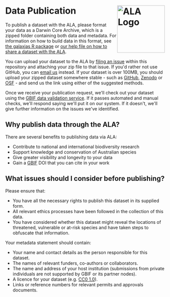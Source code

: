 # Data Publication <img src="https://www.ala.org.au/app/uploads/2020/06/ALA_Logo_Stacked_RGB.png" alt="ALA Logo" align="right" width="150px"/>

To publish a dataset with the ALA, please format your data as a Darwin Core Archive, which is a zipped folder containing both data and metadata. For information on how to build data in this format, see [the galaxias R package](https://galaxias.ala.org.au) or [our help file on how to share a dataset with the ALA](https://support.ala.org.au/support/solutions/articles/6000261427-sharing-a-dataset-with-the-ala).

You can upload your dataset to the ALA by [filing an issue](https://github.com/AtlasOfLivingAustralia/data-publication/issues/new?template=new-dataset.md) within this repository and attaching your zip file to that issue. If you'd rather not use GitHub, you can [email us](mailto:support@ala.org.au) instead. If your dataset is over 100MB, you should upload your zipped dataset somewhere stable - such as [GitHub](https://github.com), [Zenodo](https://zenodo.org) or [OSF](https://osf.io) - and send us the link using either of the suggested methods.

Once we receive your publication request, we'll check out your dataset using the [GBIF data validation service](https://www.gbif.org/tool/81281/gbif-data-validator). If it passes automated and manual checks, we'll respond saying we'll put it on our system. If it doesn't, we'll give further information on the issues we've identified.

## Why publish data through the ALA?

There are several benefits to publishing data via ALA:

-   Contribute to national and international biodiversity research
-   Support knowledge and conservation of Australian species
-   Give greater visibility and longevity to your data
-   Gain a [GBIF](https://www.gbif.org) DOI that you can cite in your work

## What issues should I consider before publishing?

Please ensure that:

-   You have all the necessary rights to publish this dataset in its supplied form.
-   All relevant ethics processes have been followed in the collection of this data.
-   You have considered whether this dataset might reveal the locations of threatened, vulnerable or at-risk species and have taken steps to obfuscate that information.

Your metadata statement should contain:

-   Your name and contact details as the person responsible for this dataset.
-   The names of relevant funders, co-authors or collaborators.
-   The name and address of your host institution (submissions from private individuals are not supported by GBIF or its partner nodes).
-   A licence for your dataset (e.g. [CC0 1.0](https://creativecommons.org/publicdomain/zero/1.0/)).
-   Links or reference numbers for relevant permits and approvals documents.
